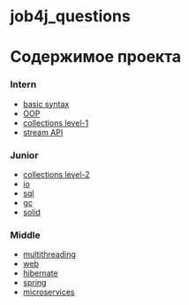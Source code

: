 # job4j_questions


<h1>Содержимое проекта</h1>
<h3>Intern</h3>
    <ul>
        <li><a href="https://github.com/nikisha-script/job4j_questions/blob/master/intern/base.md">basic syntax</a></li>
        <li><a href="https://github.com/nikisha-script/job4j_questions/blob/master/intern/oop.md">OOP</a></li>
        <li><a href="https://github.com/nikisha-scipt/job4j_questions/blob/master/intern/CollectionLite.md">collections level-1 </a></li>
        <li><a href="#">stream API</a></li>
    </ul>
<h3>Junior</h3>
    <ul>
        <li><a href="https://github.com/nikisha-scipt/job4j_questions/blob/master/junior/CollectionPro.md#collections-pro">collections level-2 </a></li>
        <li><a href="https://github.com/nikisha-script/job4j_questions/blob/master/junior/io.md">io</a></li>
        <li><a href="https://github.com/nikisha-script/job4j_questions/blob/master/junior/sql.md">sql</a></li>
        <li><a href="https://github.com/nikisha-script/job4j_questions/blob/master/junior/gc.md">gc</a></li>
        <li><a href="https://github.com/nikisha-script/job4j_questions/blob/master/junior/solid.md">solid</a></li>
    </ul>
<h3>Middle</h3>
    <ul>
        <li><a href="https://github.com/nikisha-script/job4j_questions/blob/master/middle/multithreading.md">multithreading</a></li>
        <li><a href="https://github.com/nikisha-script/job4j_questions/blob/master/middle/web.md">web</a></li>
        <li><a href="https://github.com/nikisha-script/job4j_questions/blob/master/middle/hibernate.md">hibernate</a></li>
        <li><a href="https://github.com/nikisha-script/job4j_questions/blob/master/middle/spring.md">spring</a></li>
        <li><a href="https://github.com/nikisha-script/job4j_questions/blob/master/middle/microservices.md">microservices</a></li>
    </ul>
